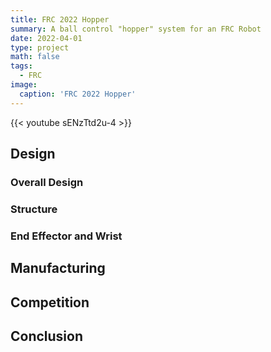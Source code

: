 ```yaml
---
title: FRC 2022 Hopper
summary: A ball control "hopper" system for an FRC Robot
date: 2022-04-01
type: project
math: false
tags:
  - FRC
image:
  caption: 'FRC 2022 Hopper'
---
```


{{< youtube sENzTtd2u-4 >}}

## Design
### Overall Design

### Structure

### End Effector and Wrist

## Manufacturing

## Competition

## Conclusion